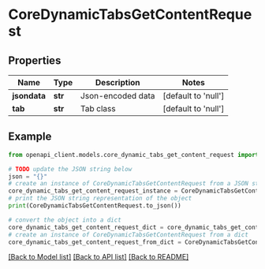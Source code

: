 # CoreDynamicTabsGetContentRequest


## Properties

Name | Type | Description | Notes
------------ | ------------- | ------------- | -------------
**jsondata** | **str** | Json-encoded data | [default to 'null']
**tab** | **str** | Tab class | [default to 'null']

## Example

```python
from openapi_client.models.core_dynamic_tabs_get_content_request import CoreDynamicTabsGetContentRequest

# TODO update the JSON string below
json = "{}"
# create an instance of CoreDynamicTabsGetContentRequest from a JSON string
core_dynamic_tabs_get_content_request_instance = CoreDynamicTabsGetContentRequest.from_json(json)
# print the JSON string representation of the object
print(CoreDynamicTabsGetContentRequest.to_json())

# convert the object into a dict
core_dynamic_tabs_get_content_request_dict = core_dynamic_tabs_get_content_request_instance.to_dict()
# create an instance of CoreDynamicTabsGetContentRequest from a dict
core_dynamic_tabs_get_content_request_from_dict = CoreDynamicTabsGetContentRequest.from_dict(core_dynamic_tabs_get_content_request_dict)
```
[[Back to Model list]](../README.md#documentation-for-models) [[Back to API list]](../README.md#documentation-for-api-endpoints) [[Back to README]](../README.md)


